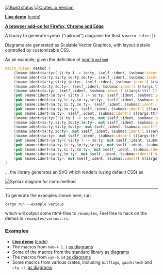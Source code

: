 [![Build status](https://github.com/lukaslueg/macro_railroad/actions/workflows/check.yml/badge.svg)](https://github.com/lukaslueg/macro_railroad/actions/workflows/check.yml)
[![Crates.io Version](https://img.shields.io/crates/v/macro_railroad.svg)](https://crates.io/crates/macro_railroad)


**[Live demo](https://lukaslueg.github.io/macro_railroad_wasm_demo/)** ([code](https://github.com/lukaslueg/macro_railroad_wasm))

**[A browser add-on for Firefox, Chrome and Edge](https://github.com/lukaslueg/macro_railroad_ext)**

A library to generate syntax ("railroad") diagrams for Rust's `macro_rules!()`.

Diagrams are generated as Scalable Vector Graphics, with layout-details controlled by customizable CSS.

As an example, given the definition of [nom's `method`](https://docs.rs/nom/4.0.0/nom/macro.method.html)

```rust
macro_rules! method {
    ($name:ident<$a:ty>( $i:ty ) -> $o:ty, $self_:ident, $submac:ident!( $($args:tt)* )) => { ... };
    ($name:ident<$a:ty,$i:ty,$o:ty,$e:ty>, $self_:ident, $submac:ident!( $($args:tt)* )) => { ... };
    ($name:ident<$a:ty,$i:ty,$o:ty>, $self_:ident, $submac:ident!( $($args:tt)* )) => { ... };
    ($name:ident<$a:ty,$o:ty>, $self_:ident, $submac:ident!( $($args:tt)* )) => { ... };
    ($name:ident<$a:ty>, $self_:ident, $submac:ident!( $($args:tt)* )) => { ... };
    (pub $name:ident<$a:ty>( $i:ty ) -> $o:ty, $self_:ident, $submac:ident!( $($args:tt)* )) => { ... };
    (pub $name:ident<$a:ty,$i:ty,$o:ty,$e:ty>, $self_:ident, $submac:ident!( $($args:tt)* )) => { ... };
    (pub $name:ident<$a:ty,$i:ty,$o:ty>, $self_:ident, $submac:ident!( $($args:tt)* )) => { ... };
    (pub $name:ident<$a:ty,$o:ty>, $self_:ident, $submac:ident!( $($args:tt)* )) => { ... };
    (pub $name:ident<$a:ty>, $self_:ident, $submac:ident!( $($args:tt)* )) => { ... };
    ($name:ident<$a:ty>( $i:ty ) -> $o:ty, mut $self_:ident, $submac:ident!( $($args:tt)* )) => { ... };
    ($name:ident<$a:ty,$i:ty,$o:ty,$e:ty>, mut $self_:ident, $submac:ident!( $($args:tt)* )) => { ... };
    ($name:ident<$a:ty,$i:ty,$o:ty>, mut $self_:ident, $submac:ident!( $($args:tt)* )) => { ... };
    ($name:ident<$a:ty,$o:ty>, mut $self_:ident, $submac:ident!( $($args:tt)* )) => { ... };
    ($name:ident<$a:ty>, mut $self_:ident, $submac:ident!( $($args:tt)* )) => { ... };
    (pub $name:ident<$a:ty>( $i:ty ) -> $o:ty, mut $self_:ident, $submac:ident!( $($args:tt)* )) => { ... };
    (pub $name:ident<$a:ty,$i:ty,$o:ty,$e:ty>, mut $self_:ident, $submac:ident!( $($args:tt)* )) => { ... };
    (pub $name:ident<$a:ty,$i:ty,$o:ty>, mut $self_:ident, $submac:ident!( $($args:tt)* )) => { ... };
    (pub $name:ident<$a:ty,$o:ty>, mut $self_:ident, $submac:ident!( $($args:tt)* )) => { ... };
    (pub $name:ident<$a:ty>, mut $self_:ident, $submac:ident!( $($args:tt)* )) => { ... };
}
```

... the library generates an SVG which renders (using default CSS) as

![Syntax diagram for nom::method](https://github.com/lukaslueg/macro_railroad/raw/master/examples/nom4_method.svg?sanitize=true)

---

To generate the examples shown here, run

```
cargo run --example various
```

which will output some html-files to `/examples`; Feel free to hack on the demos in `/examples/various.rs`.


### Examples


* **[Live demo](https://lukaslueg.github.io/macro_railroad_wasm_demo/)** ([code](https://github.com/lukaslueg/macro_railroad_wasm))
* The macros from `nom-4.1.1` [as diagrams](https://htmlpreview.github.io/?https://github.com/lukaslueg/macro_railroad/blob/master/examples/nom_examples.html)
* Some of the macros from the standard library [as diagrams](https://htmlpreview.github.io/?https://github.com/lukaslueg/macro_railroad/blob/master/examples/stdlib_examples.html) 
* The macros from `syn-0.14` [as diagrams](https://htmlpreview.github.io/?https://github.com/lukaslueg/macro_railroad/blob/master/examples/syn_examples.html)
* Some macros from various crates, including `bitflags`, `quickcheck` and `cfg-if`, [as diagrams](https://htmlpreview.github.io/?https://github.com/lukaslueg/macro_railroad/blob/master/examples/various_examples.html)
